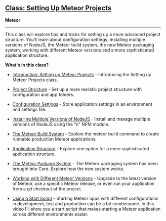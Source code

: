 
## <a href="https://www.eventedmind.com/classes/setting-up-meteor-projects" target="_blank">Class: Setting Up Meteor Projects</a>

**Meteor**<br>
****

This class will explore tips and tricks for setting up a more advanced project structure. You'll learn about configuration settings, installing multiple versions of NodeJS, the Meteor build system, the new Meteor packaging system, working with different Meteor versions and a more sophisticated application structure.

**What's in this class?**


* <a href="https://www.eventedmind.com/classes/setting-up-meteor-projects/introduction" target="_blank">Introduction: Setting up Meteor Projects</a> - Introducing the Setting up Meteor Projects class.

* <a href="https://www.eventedmind.com/classes/setting-up-meteor-projects/project-structure" target="_blank">Project Structure</a> - Set up a more realistic project structure with configuration and app folders.

* <a href="https://www.eventedmind.com/classes/setting-up-meteor-projects/configuration-settings" target="_blank">Configuration Settings</a> - Store application settings in an environment and settings file.

* <a href="https://www.eventedmind.com/classes/setting-up-meteor-projects/installing-multiple-versions-of-nodejs" target="_blank">Installing Multiple Versions of NodeJS</a> - Install and manage multiple versions of NodeJS using the "n" NPM module.

* <a href="https://www.eventedmind.com/classes/setting-up-meteor-projects/the-meteor-build-system" target="_blank">The Meteor Build System</a> - Explore the meteor build command to create runnable production Meteor applications.

* <a href="https://www.eventedmind.com/classes/setting-up-meteor-projects/application-structure" target="_blank">Application Structure</a> - Explore one option for a more sophisticated application structure.

* <a href="https://www.eventedmind.com/classes/setting-up-meteor-projects/the-meteor-package-system" target="_blank">The Meteor Package System</a> - The Meteor packaging system has been brought into Core. Explore how the new system works.

* <a href="https://www.eventedmind.com/classes/setting-up-meteor-projects/working-with-different-meteor-versions" target="_blank">Working with Different Meteor Versions</a> - Upgrade to the latest version of Meteor, use a specific Meteor release, or even run your application from a git checkout of the project.

* <a href="https://www.eventedmind.com/classes/setting-up-meteor-projects/a-sample-start-script" target="_blank">Using a Start Script</a> - Starting Meteor apps with different configurations in development, test and production can be a bit cumbersome. In this video I'll show you a start script that makes starting a Meteor application across different environments easier.



